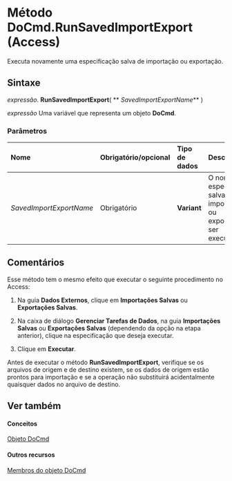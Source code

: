 
# Método DoCmd.RunSavedImportExport (Access)

Executa novamente uma especificação salva de importação ou exportação.


## Sintaxe

 _expressão_. **RunSavedImportExport**( ** _SavedImportExportName_** )

 _expressão_ Uma variável que representa um objeto **DoCmd**.


### Parâmetros



|**Nome**|**Obrigatório/opcional**|**Tipo de dados**|**Descrição**|
|:-----|:-----|:-----|:-----|
| _SavedImportExportName_|Obrigatório|**Variant**|O nome da especificação salva de importação ou exportação a ser executada.|

## Comentários

Esse método tem o mesmo efeito que executar o seguinte procedimento no Access:


1. Na guia  **Dados Externos**, clique em  **Importações Salvas** ou **Exportações Salvas**.
    
2. Na caixa de diálogo  **Gerenciar Tarefas de Dados**, na guia  **Importações Salvas** ou **Exportações Salvas** (dependendo da opção na etapa anterior), clique na especificação que deseja executar.
    
3. Clique em  **Executar**.
    
Antes de executar o método  **RunSavedImportExport**, verifique se os arquivos de origem e de destino existem, se os dados de origem estão prontos para importação e se a operação não substituirá acidentalmente quaisquer dados no arquivo de destino.


## Ver também


#### Conceitos


[Objeto DoCmd](3ce44cca-9979-0a1e-9787-079a52ce528f.md)
#### Outros recursos


[Membros do objeto DoCmd](3e7ade9e-86e4-0751-188b-5d31c9101651.md)